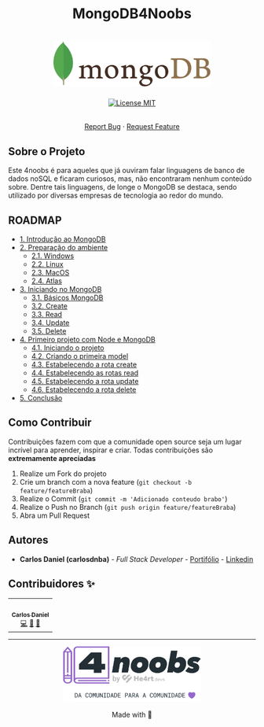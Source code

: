<!-- Title -->

<h1 align="center" id="readme">MongoDB4Noobs</h1>
<p align="center">

  <h1 align="center">
    <img src="assets/mongodb.svg" alt="Logo" width="320">
  </h1>
  <p align="center">
    <a href="https://opensource.org/licenses/MIT">
      <img src="https://img.shields.io/badge/License-MIT-blue.svg" alt="License MIT">
    </a>
  </p>
  <p align="center">
    <br />
    <a href="https://github.com/carlosdnba/mongodb4noobs/issues/new">Report Bug</a>
    ·
    <a href="https://github.com/carlosdnba/mongodb4noobs/pulls">Request Feature</a>
  </p>
</p>
    
 <!-- ABOUT THE PROJECT -->

## Sobre o Projeto
Este 4noobs é para aqueles que já ouviram falar linguagens de banco de dados noSQL e ficaram curiosos, mas, não encontraram nenhum conteúdo sobre. Dentre tais linguagens, de longe o MongoDB se destaca, sendo utilizado por diversas empresas de tecnologia ao redor do mundo.

<!-- ROADMAP -->

## ROADMAP

- [1. Introdução ao MongoDB][introducao]
- [2. Preparação do ambiente][preparacao-ambiente]
  - [2.1. Windows][preparacao-ambiente-windows]
  - [2.2. Linux][preparacao-ambiente-linux]
  - [2.3. MacOS][preparacao-ambiente-mac]
  - [2.4. Atlas][preparacao-ambiente-atlas]
- [3. Iniciando no MongoDB][iniciando-mongo]
  - [3.1. Básicos MongoDB][iniciando-mongo-basic]
  - [3.2. Create][iniciando-mongo-create]
  - [3.3. Read][iniciando-mongo-read]
  - [3.4. Update][iniciando-mongo-update]
  - [3.5. Delete][iniciando-mongo-delete]
- [4. Primeiro projeto com Node e MongoDB][primeiro-projeto]
  - [4.1. Iniciando o projeto][iniciando-projeto]
  - [4.2. Criando o primeira model][criando-model]
  - [4.3. Estabelecendo a rota create][estabelecendo-rota-create]
  - [4.4. Estabelecendo as rotas read][estabelecendo-rota-read]
  - [4.5. Estabelecendo a rota update][estabelecendo-rota-update]
  - [4.6. Estabelecendo a rota delete][estabelecendo-rota-delete]
- [5. Conclusão][conclusao]
  
  
<!-- CONTRIBUTING -->

## Como Contribuir

Contribuições fazem com que a comunidade open source seja um lugar incrível para aprender, inspirar e criar. Todas contribuições
são **extremamente apreciadas**

1. Realize um Fork do projeto
2. Crie um branch com a nova feature (`git checkout -b feature/featureBraba`)
3. Realize o Commit (`git commit -m 'Adicionado conteudo brabo'`)
4. Realize o Push no Branch (`git push origin feature/featureBraba`)
5. Abra um Pull Request

<!-- AUTHORS -->

## Autores

- **Carlos Daniel (carlosdnba)** - _Full Stack Developer_ - [Portifólio](http://carlosdnba.me/) - [Linkedin](https://www.linkedin.com/in/carlos-daniel-barboza)


## Contribuidores ✨

<!-- ALL-CONTRIBUTORS-LIST:START - Do not remove or modify this section -->
<!-- prettier-ignore-start -->
<!-- markdownlint-disable -->

<table>
    <tr>
        <td align="center">
            <a href="https://github.com/carlosdnba">
                <img src="https://avatars.githubusercontent.com/u/64426814?v=4" width="100px;" alt="" /><br />
                <sub><b>Carlos Daniel</b></sub>
            </a><br />
            <a href="https://github.com/carlosdnba" title="Code">💻</a>
            <a href="#ideas" title="Ideas, Planning, & Feedback">🤔</a>
            <a href="#maintenance" title="Maintenance">🚧</a>
            <!--<a href="https://github.com/carlosdnba/mongodb4noobs/pulls?q=is%3Apr+is%3Aopen+reviewed-by%3A%40carlosdnba" title="Reviewed Pull Requests">👀</a>-->
        </td>
    </tr>
</table>

---

<p align="center">
  <a href="https://github.com/he4rt/4noobs" target="_blank">
    <img src="https://github.com/he4rt/4noobs/blob/master/.github/footer_4noobs.svg" width="280">
  </a>
</p>

<p align="center">Made with 💜</p>


<!-- VARIABLES LINKS -->
[introducao]: ./docs/1-introducao.md#introducao
[preparacao-ambiente]: ./docs/2-preparacao-ambiente.md#preparacao-ambiente
[preparacao-ambiente-windows]: ./docs/2-preparacao-ambiente.md#windows
[preparacao-ambiente-linux]: ./docs/2-preparacao-ambiente.md#linux
[preparacao-ambiente-mac]: ./docs/2-preparacao-ambiente.md#mac
[preparacao-ambiente-atlas]: ./docs/2-preparacao-ambiente.md#atlas
[iniciando-mongo]: ./docs/3-iniciando-mongo.md#iniciando-mongo
[iniciando-mongo-basic]: ./docs/3-1-basicos.md#basic
[iniciando-mongo-create]: ./docs/3-2-create.md#create
[iniciando-mongo-read]: ./docs/3-3-read.md#read
[iniciando-mongo-update]: ./docs/3-4-update.md#update
[iniciando-mongo-delete]: ./docs/3-5-delete.md#delete
[primeiro-projeto]: ./docs/4-primeiro-projeto.md#primeiro-projeto
[iniciando-projeto]: ./docs/4-1-iniciando-projeto.md#iniciando-projeto
[criando-model]: ./docs/4-2-criando-model.md#criando-model
[estabelecendo-rota-create]: ./docs/4-3-estabelecendo-rota-create.md#estabelecendo-rota-create
[estabelecendo-rota-read]: ./docs/4-4-estabelecendo-rota-read.md#estabelecendo-rota-read
[estabelecendo-rota-update]: ./docs/4-5-estabelecendo-rota-update.md#estabelecendo-rota-update
[estabelecendo-rota-delete]: ./docs/4-6-estabelecendo-rota-delete.md#estabelecendo-rota-delete
[conclusao]: ./docs/5-conclusao.md#conclusao